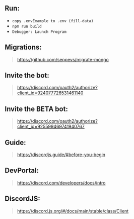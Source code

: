 ## Run:
- `copy .envExample to .env (fill-data)`
- `npm run build`
- `Debugger: Launch Program`

## Migrations:
> https://github.com/seppevs/migrate-mongo

## Invite the bot:
> https://discord.com/oauth2/authorize?client_id=924077726531461140

## Invite the BETA bot:
> https://discord.com/oauth2/authorize?client_id=925599469741940767

## Guide:
> https://discordjs.guide/#before-you-begin
## DevPortal:
> https://discord.com/developers/docs/intro
## DiscordJS:
> https://discord.js.org/#/docs/main/stable/class/Client

